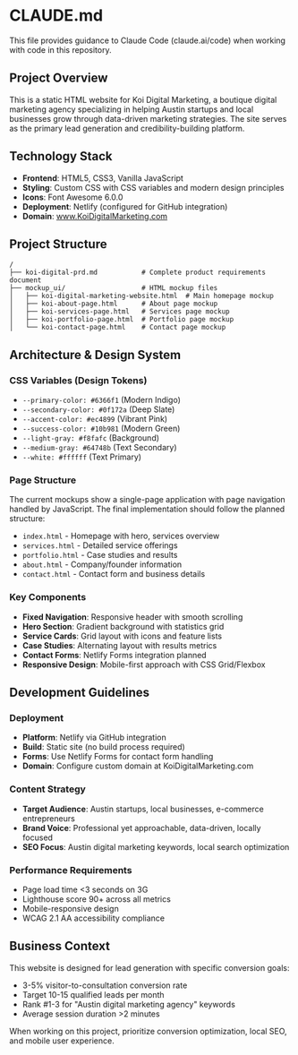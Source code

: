 # CLAUDE.md

This file provides guidance to Claude Code (claude.ai/code) when working with code in this repository.

## Project Overview

This is a static HTML website for Koi Digital Marketing, a boutique digital marketing agency specializing in helping Austin startups and local businesses grow through data-driven marketing strategies. The site serves as the primary lead generation and credibility-building platform.

## Technology Stack

- **Frontend**: HTML5, CSS3, Vanilla JavaScript
- **Styling**: Custom CSS with CSS variables and modern design principles
- **Icons**: Font Awesome 6.0.0
- **Deployment**: Netlify (configured for GitHub integration)
- **Domain**: www.KoiDigitalMarketing.com

## Project Structure

```
/
├── koi-digital-prd.md           # Complete product requirements document
├── mockup_ui/                   # HTML mockup files
│   ├── koi-digital-marketing-website.html  # Main homepage mockup
│   ├── koi-about-page.html      # About page mockup
│   ├── koi-services-page.html   # Services page mockup
│   ├── koi-portfolio-page.html  # Portfolio page mockup
│   └── koi-contact-page.html    # Contact page mockup
```

## Architecture & Design System

### CSS Variables (Design Tokens)
- `--primary-color: #6366f1` (Modern Indigo)
- `--secondary-color: #0f172a` (Deep Slate) 
- `--accent-color: #ec4899` (Vibrant Pink)
- `--success-color: #10b981` (Modern Green)
- `--light-gray: #f8fafc` (Background)
- `--medium-gray: #64748b` (Text Secondary)
- `--white: #ffffff` (Text Primary)

### Page Structure
The current mockups show a single-page application with page navigation handled by JavaScript. The final implementation should follow the planned structure:
- `index.html` - Homepage with hero, services overview
- `services.html` - Detailed service offerings 
- `portfolio.html` - Case studies and results
- `about.html` - Company/founder information
- `contact.html` - Contact form and business details

### Key Components
- **Fixed Navigation**: Responsive header with smooth scrolling
- **Hero Section**: Gradient background with statistics grid
- **Service Cards**: Grid layout with icons and feature lists
- **Case Studies**: Alternating layout with results metrics
- **Contact Forms**: Netlify Forms integration planned
- **Responsive Design**: Mobile-first approach with CSS Grid/Flexbox

## Development Guidelines

### Deployment
- **Platform**: Netlify via GitHub integration
- **Build**: Static site (no build process required)
- **Forms**: Use Netlify Forms for contact form handling
- **Domain**: Configure custom domain at KoiDigitalMarketing.com

### Content Strategy
- **Target Audience**: Austin startups, local businesses, e-commerce entrepreneurs
- **Brand Voice**: Professional yet approachable, data-driven, locally focused
- **SEO Focus**: Austin digital marketing keywords, local search optimization

### Performance Requirements
- Page load time <3 seconds on 3G
- Lighthouse score 90+ across all metrics
- Mobile-responsive design
- WCAG 2.1 AA accessibility compliance

## Business Context

This website is designed for lead generation with specific conversion goals:
- 3-5% visitor-to-consultation conversion rate
- Target 10-15 qualified leads per month
- Rank #1-3 for "Austin digital marketing agency" keywords
- Average session duration >2 minutes

When working on this project, prioritize conversion optimization, local SEO, and mobile user experience.